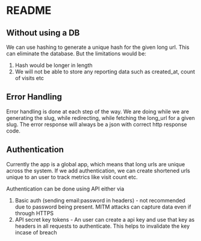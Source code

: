 # README

## Without using a DB

We can use hashing to generate a unique hash for the given long url. This can eliminate the database. But the limitations would be:

1. Hash would be longer in length
2. We will not be able to store any reporting data such as created_at, count of visits etc

## Error Handling

Error handling is done at each step of the way. We are doing while we are generating the slug, while redirecting, while fetching the long_url for a given slug. The error response will always be a json with correct http response code.

## Authentication

Currently the app is a global app, which means that long urls are unique across the system. If we add authentication, we can create shortened urls unique to an user to track metrics like visit count etc.

Authentication can be done using API either via

1. Basic auth (sending email:password in headers) - not recommended due to password being present. MITM attacks can capture data even if through HTTPS
2. API secret key tokens - An user can create a api key and use that key as headers in all requests to authenticate. This helps to invalidate the key incase of breach
